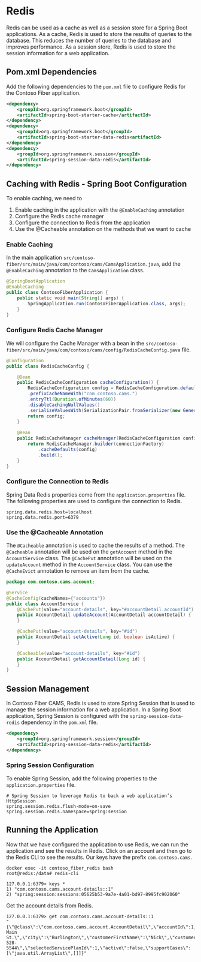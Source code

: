 # Redis

Redis can be used as a cache as well as a session store for a Spring Boot applications. As a cache, Redis is used to store the results of queries to the database. This reduces the number of queries to the database and improves performance. As a session store, Redis is used to store the session information for a web application.

## Pom.xml Dependencies

Add the following dependencies to the `pom.xml` file to configure Redis for the Contoso Fiber application.

```xml
<dependency>
    <groupId>org.springframework.boot</groupId>
    <artifactId>spring-boot-starter-cache</artifactId>
</dependency>
<dependency>
	<groupId>org.springframework.boot</groupId>
	<artifactId>spring-boot-starter-data-redis<artifactId>
</dependency>
<dependency>
	<groupId>org.springframework.session</groupId>
	<artifactId>spring-session-data-redis</artifactId>
</dependency>
```

## Caching with Redis - Spring Boot Configuration

To enable caching, we need to

1. Enable caching in the application with the `@EnableCaching` annotation
1. Configure the Redis cache manager
1. Configure the connection to Redis from the application
1. Use the @Cacheable annotation on the methods that we want to cache

### Enable Caching

In the main application `src/contoso-fiber/src/main/java/com/contoso/cams/CamsApplication.java`, add the `@EnableCaching` annotation to the `CamsApplication` class.

```java
@SpringBootApplication
@EnableCaching
public class ContosoFiberApplication {
    public static void main(String[] args) {
        SpringApplication.run(ContosoFiberApplication.class, args);
    }
}
```

### Configure Redis Cache Manager

We will configure the Cache Manager with a bean in the `src/contoso-fiber/src/main/java/com/contoso/cams/config/RedisCacheConfig.java` file.

```java
@Configuration
public class RedisCacheConfig {

    @Bean
    public RedisCacheConfiguration cacheConfiguration() {
        RedisCacheConfiguration config = RedisCacheConfiguration.defaultCacheConfig()
        .prefixCacheNameWith("com.contoso.cams.")
        .entryTtl(Duration.ofMinutes(60))
        .disableCachingNullValues()
        .serializeValuesWith(SerializationPair.fromSerializer(new GenericJackson2JsonRedisSerializer()));
        return config;
    }
    
    @Bean
    public RedisCacheManager cacheManager(RedisCacheConfiguration config, RedisConnectionFactory connectionFactory) {
        return RedisCacheManager.builder(connectionFactory)
            .cacheDefaults(config)
            .build();
    }
}
```

### Configure the Connection to Redis

Spring Data Redis properties come from the `application.properties` file. The following properties are used to configure the connection to Redis.

```properties
spring.data.redis.host=localhost
spring.data.redis.port=6379
```

### Use the @Cacheable Annotation

The `@Cacheable` annotation is used to cache the results of a method. The `@Cacheable` annotation will be used on the `getAccount` method in the `AccountService` class. The `@CachePut` annotation will be used on the `updateAccount` method in the `AccountService` class. You can use the `@CacheEvict` annotation to remove an item from the cache.

```java
package com.contoso.cams.account;

@Service
@CacheConfig(cacheNames={"accounts"})
public class AccountService {
    @CachePut(value="account-details", key="#accountDetail.accountId")
    public AccountDetail updateAccount(AccountDetail accountDetail) {
    }

    @CachePut(value="account-details", key="#id")
    public AccountDetail setActive(Long id, boolean isActive) {
    }

    @Cacheable(value="account-details", key="#id")
    public AccountDetail getAccountDetail(Long id) {
    }
}
```

## Session Management

In Contoso Fiber CAMS, Redis is used to store Spring Session that is used to manage the session information for a web application. In a Spring Boot application, Spring Session is configured with the `spring-session-data-redis` dependency in the `pom.xml` file.

```xml
<dependency>
    <groupId>org.springframework.session</groupId>
    <artifactId>spring-session-data-redis</artifactId>
</dependency>
```

### Spring Session Configuration

To enable Spring Session, add the following properties to the `application.properties` file.

```properties
# Spring Session to leverage Redis to back a web application’s HttpSession
spring.session.redis.flush-mode=on-save
spring.session.redis.namespace=spring:session
```

## Running the Application

Now that we have configured the application to use Redis, we can run the application and see the results in Redis.  Click on an account and then go to the Redis CLI to see the results. Our keys have the prefix `com.contoso.cams`.

```shell
docker exec -it contoso_fiber_redis bash
root@redis:/data# redis-cli

127.0.0.1:6379> keys *
1) "com.contoso.cams.account-details::1"
2) "spring:session:sessions:05625b53-9a7e-4a01-bd97-8995fc902060"
```

Get the account details from Redis.

```shell
127.0.0.1:6379> get com.contoso.cams.account-details::1
"{\"@class\":\"com.contoso.cams.account.AccountDetail\",\"accountId\":1,\"customerId\":1,\"address\":\"123 Main St.\",\"city\":\"Burlington\",\"customerFirstName\":\"Nick\",\"customerLastName\":\"Dalalelis\",\"customerEmail\":\"ndalalelis@microsoft.com\",\"customerPhoneNumber\":\"617-528-5544\",\"selectedServicePlanId\":1,\"active\":false,\"supportCases\":[\"java.util.ArrayList\",[]]}"
```
